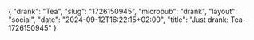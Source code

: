 {
    "drank": "Tea",
    "slug": "1726150945",
    "micropub": "drank",
    "layout": "social",
    "date": "2024-09-12T16:22:15+02:00",
    "title": "Just drank: Tea-1726150945"
}
